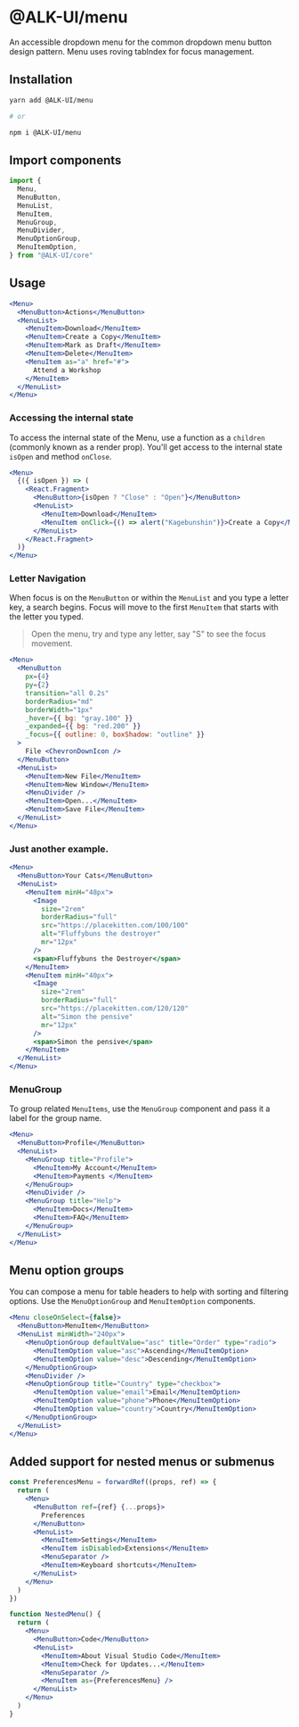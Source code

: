 # @ALK-UI/menu

An accessible dropdown menu for the common dropdown menu button design pattern.
Menu uses roving tabIndex for focus management.

## Installation

```sh
yarn add @ALK-UI/menu

# or

npm i @ALK-UI/menu
```

## Import components

```js
import {
  Menu,
  MenuButton,
  MenuList,
  MenuItem,
  MenuGroup,
  MenuDivider,
  MenuOptionGroup,
  MenuItemOption,
} from "@ALK-UI/core"
```

## Usage

```jsx
<Menu>
  <MenuButton>Actions</MenuButton>
  <MenuList>
    <MenuItem>Download</MenuItem>
    <MenuItem>Create a Copy</MenuItem>
    <MenuItem>Mark as Draft</MenuItem>
    <MenuItem>Delete</MenuItem>
    <MenuItem as="a" href="#">
      Attend a Workshop
    </MenuItem>
  </MenuList>
</Menu>
```

### Accessing the internal state

To access the internal state of the Menu, use a function as a `children`
(commonly known as a render prop). You'll get access to the internal state
`isOpen` and method `onClose`.

```jsx
<Menu>
  {({ isOpen }) => (
    <React.Fragment>
      <MenuButton>{isOpen ? "Close" : "Open"}</MenuButton>
      <MenuList>
        <MenuItem>Download</MenuItem>
        <MenuItem onClick={() => alert("Kagebunshin")}>Create a Copy</MenuItem>
      </MenuList>
    </React.Fragment>
  )}
</Menu>
```

### Letter Navigation

When focus is on the `MenuButton` or within the `MenuList` and you type a letter
key, a search begins. Focus will move to the first `MenuItem` that starts with
the letter you typed.

> Open the menu, try and type any letter, say "S" to see the focus movement.

```jsx
<Menu>
  <MenuButton
    px={4}
    py={2}
    transition="all 0.2s"
    borderRadius="md"
    borderWidth="1px"
    _hover={{ bg: "gray.100" }}
    _expanded={{ bg: "red.200" }}
    _focus={{ outline: 0, boxShadow: "outline" }}
  >
    File <ChevronDownIcon />
  </MenuButton>
  <MenuList>
    <MenuItem>New File</MenuItem>
    <MenuItem>New Window</MenuItem>
    <MenuDivider />
    <MenuItem>Open...</MenuItem>
    <MenuItem>Save File</MenuItem>
  </MenuList>
</Menu>
```

### Just another example.

```jsx
<Menu>
  <MenuButton>Your Cats</MenuButton>
  <MenuList>
    <MenuItem minH="48px">
      <Image
        size="2rem"
        borderRadius="full"
        src="https://placekitten.com/100/100"
        alt="Fluffybuns the destroyer"
        mr="12px"
      />
      <span>Fluffybuns the Destroyer</span>
    </MenuItem>
    <MenuItem minH="40px">
      <Image
        size="2rem"
        borderRadius="full"
        src="https://placekitten.com/120/120"
        alt="Simon the pensive"
        mr="12px"
      />
      <span>Simon the pensive</span>
    </MenuItem>
  </MenuList>
</Menu>
```

### MenuGroup

To group related `MenuItems`, use the `MenuGroup` component and pass it a label
for the group name.

```jsx
<Menu>
  <MenuButton>Profile</MenuButton>
  <MenuList>
    <MenuGroup title="Profile">
      <MenuItem>My Account</MenuItem>
      <MenuItem>Payments </MenuItem>
    </MenuGroup>
    <MenuDivider />
    <MenuGroup title="Help">
      <MenuItem>Docs</MenuItem>
      <MenuItem>FAQ</MenuItem>
    </MenuGroup>
  </MenuList>
</Menu>
```

## Menu option groups

You can compose a menu for table headers to help with sorting and filtering
options. Use the `MenuOptionGroup` and `MenuItemOption` components.

```jsx
<Menu closeOnSelect={false}>
  <MenuButton>MenuItem</MenuButton>
  <MenuList minWidth="240px">
    <MenuOptionGroup defaultValue="asc" title="Order" type="radio">
      <MenuItemOption value="asc">Ascending</MenuItemOption>
      <MenuItemOption value="desc">Descending</MenuItemOption>
    </MenuOptionGroup>
    <MenuDivider />
    <MenuOptionGroup title="Country" type="checkbox">
      <MenuItemOption value="email">Email</MenuItemOption>
      <MenuItemOption value="phone">Phone</MenuItemOption>
      <MenuItemOption value="country">Country</MenuItemOption>
    </MenuOptionGroup>
  </MenuList>
</Menu>
```

## Added support for nested menus or submenus

```jsx
const PreferencesMenu = forwardRef((props, ref) => {
  return (
    <Menu>
      <MenuButton ref={ref} {...props}>
        Preferences
      </MenuButton>
      <MenuList>
        <MenuItem>Settings</MenuItem>
        <MenuItem isDisabled>Extensions</MenuItem>
        <MenuSeparator />
        <MenuItem>Keyboard shortcuts</MenuItem>
      </MenuList>
    </Menu>
  )
})

function NestedMenu() {
  return (
    <Menu>
      <MenuButton>Code</MenuButton>
      <MenuList>
        <MenuItem>About Visual Studio Code</MenuItem>
        <MenuItem>Check for Updates...</MenuItem>
        <MenuSeparator />
        <MenuItem as={PreferencesMenu} />
      </MenuList>
    </Menu>
  )
}
```
